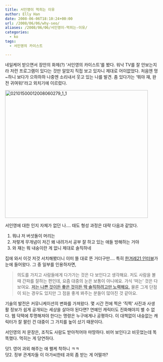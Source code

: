```yaml
---
title: 서인영이 먹히는 이유
author: Elly Han
date: 2008-06-06T18:10:24+00:00
url: /2008/06/06/why-seo/
aliases: /2008/06/06/서인영이-먹히는-이유/
categories:
  - ko
tags:
  - 서인영의 카이스트

---
```

네일케어 받으면서 장안의 화제(?) ‘서인영의 카이스트’를 봤다. 워낙 TV를 잘 안보는지라 저런 프로그램이 있다는 것만 알았지 직접 보고 있자니 제대로 어이없었다. 처음엔 멍~하니 보다가 으하하하 나중엔 소리내서 웃고 있는 나를 발견. 좀 있다가는 ‘뭐야 쟤, 완전 귀여워!’라고 외치기에 이르렀다.

  


<IMG title="02101500012008060279_1_1" style="border-width:0;" height="419" alt="02101500012008060279_1_1" src="http://mel.pe.kr/wp-content/uploads/1/XYcXWUj83J" width="469" border="0" /> 

  


서인영에 대한 인지 자체가 없던 나…. 태도 형성 과정은 대략 다음과 같았다.

  


1. 뭐냐 저 버섯돌이 머리는  
2. 저렇게 무개념이 저긴 왜 내려가서 공부 잘 하고 있는 애들 방해하는 거야  
3. 와 쟤는 뭐 내숭이란 게 없니 제대로 솔직하네

  


집에 와서 이것 저것 서치해봤더니 이미 뜰 대로 뜬 거더구만…. 특히 [한겨레21 인터뷰][1]가 눈에 들어왔다. 그 중 일부를 인용하자면,

  


>  
> 
> 
> 의도를 가지고 사람들에게 다가가는 것은 다 보인다고 생각해요. 저도 사람을 볼 때 간파를 잘하는 편인데, 요즘 대중의 눈은 보통이 아니에요. 가식 ‘떠는’ 것은 다 보여요. **<U>저는 나쁜 것이든 좋은 것이든 딱 솔직하려고만 노력해요.</U>** 물론 그게 단점이 되는 경우도 있지만 그 점을 좋게 봐주는 분들이 많아진 것 같아요.

  


기술의 발전은 커뮤니케이션의 변화를 가져왔다. 몇 시간 전에 찍은 ‘직찍’ 사진과 사생활 정보가 쉽게 공개되는 세상을 살아야 된다면? 연예인 캐릭터도 진화해야지 별 수 없다. 웹 덕택에 투명해져야 한다는 명령은 누구에게나 공평하다. 이 대책없이 내숭없는 캐릭터가 잘 팔린 건 대중이 그 가치를 높이 샀기 때문이다. 

  


서인영의 저 문장은, 조직도 사람도 받아적어야 마땅하다. 비어 보인다고 비웃었는데 똑똑했다. 먹히는 게 당연하다. 

  


덧1. 영어 과외 해주는 애 왤케 착하니 ㅋㅋ  
덧2. 정부 관계자들 이 아가씨한테 과외 좀 받는 게 어떨까?

 [1]: http://h21.hani.co.kr/section-021015000/2008/06/021015000200806020713012.html